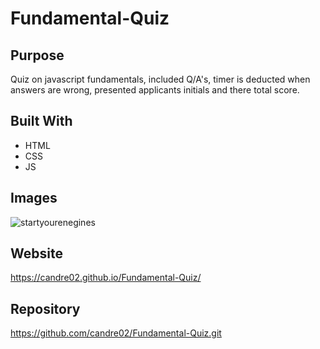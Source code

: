 # Fundamental-Quiz

## Purpose
Quiz on javascript fundamentals, included Q/A's, timer is deducted when answers are wrong, presented applicants initials and there total score.

## Built With
* HTML
* CSS
* JS

## Images
![startyourenegines](https://user-images.githubusercontent.com/81876258/137219936-045d6f23-8614-4568-a4af-25d9cd9f74ea.png)


## Website
https://candre02.github.io/Fundamental-Quiz/

## Repository
https://github.com/candre02/Fundamental-Quiz.git
